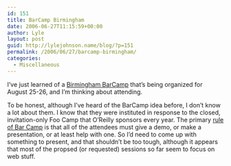 ```yaml
---
id: 151
title: BarCamp Birmingham
date: 2006-06-27T11:15:59+00:00
author: Lyle
layout: post
guid: http://lylejohnson.name/blog/?p=151
permalink: /2006/06/27/barcamp-birmingham/
categories:
  - Miscellaneous
---
```

I&#8217;ve just learned of a [Birmingham BarCamp](http://barcamp.org/BarCampBirmingham) that&#8217;s being organized for August 25-26, and I&#8217;m thinking about attending.

To be honest, although I&#8217;ve heard of the BarCamp idea before, I don&#8217;t know a lot about them. I know that they were instituted in response to the closed, invitation-only Foo Camp that O&#8217;Reilly sponsors every year. The primary [rule of Bar Camp](http://barcamp.org/TheRulesOfBarCamp) is that all of the attendees must give a demo, or make a presentation, or at least help with one. So I&#8217;d need to come up with something to present, and that shouldn&#8217;t be too tough, although it appears that most of the propsed (or requested) sessions so far seem to focus on web stuff.
